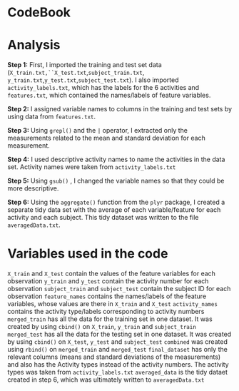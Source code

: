 # CodeBook

# Analysis

**Step 1:** First, I imported the training and test set data (`X_train.txt,``X_test.txt`,`subject_train.txt`, `y_train.txt`,`y_test.txt`,`subject_test.txt`). I also imported `activity_labels.txt`, which has the labels for the 6 activities and `features.txt`, which contained the names/labels of feature variables.

**Step 2:** I assigned variable names to columns in the training and test sets by using data from `features.txt`.  

**Step 3:** Using `grepl()` and the `|` operator, I extracted only the measurements related to the mean and standard deviation for each measurement.

**Step 4:** I used descriptive activity names to name the activities in the data set. Activity names were taken from `activity_labels.txt`

**Step 5:** Using `gsub()` , I changed the variable names so that they could be more descriptive.

**Step 6:** Using the `aggregate()` function from the `plyr` package, I created a separate tidy data set with the average of each variable/feature for each activity and each subject. This tidy dataset was written to the file `averagedData.txt`.

# Variables used in the code

`X_train` and `X_test` contain the values of the feature variables for each observation
`y_train` and `y_test` contain the activity number for each observation
`subject_train` and `subject_test` contain the subject ID for each observation
`feature_names` contains the names/labels of the feature variables, whose values are there in `X_train` and `X_test`
`activity_names` contains the activity type/labels corresponding to activity numbers
`merged_train` has all the data for the training set in one dataset. It was created by using `cbind()` on `X_train`, `y_train` and `subject_train`
`merged_test` has all the data for the testing set in one dataset. It was created by using `cbind()` on `X_test`, `y_test` and `subject_test`
`combined` was created using `rbind()` on `merged_train` and `merged_test`
`final_dataset` has only the relevant columns (means and standard deviations of the measurements) and also has the Activity types instead of the activity numbers. The activity types was taken from `activity_labels.txt`
`averaged_data` is the tidy dataet created in step 6, which was ultimately written to `averagedData.txt`
